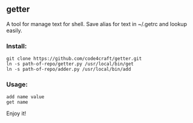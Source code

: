 getter
-------
A tool for manage text for shell. Save alias for text in ~/.getrc and lookup easily.

### Install:

	git clone https://github.com/code4craft/getter.git
	ln -s path-of-repo/getter.py /usr/local/bin/get
	ln -s path-of-repo/adder.py /usr/local/bin/add
	
### Usage:
	
	add name value
	get name

Enjoy it!